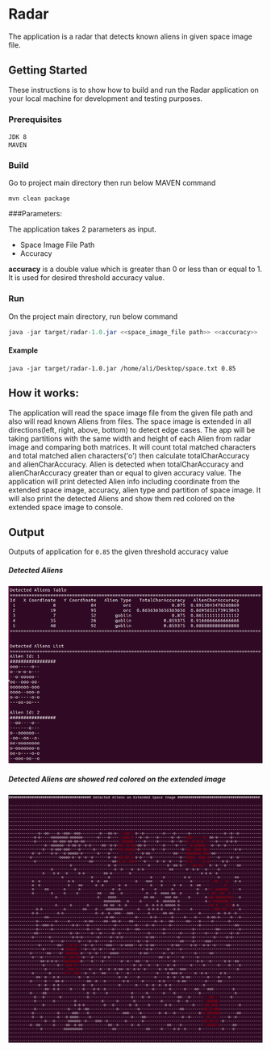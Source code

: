 # Radar

 The application is a radar that detects known aliens in given space image file.

## Getting Started
These instructions is to show how to build and run the Radar application on your local machine for development and testing purposes.

### Prerequisites
```
JDK 8
MAVEN
```

### Build
Go to project main directory then run below MAVEN command
```
mvn clean package
```

###Parameters:

The application takes 2 parameters as input.

* Space Image File Path
* Accuracy

**accuracy** is a double value which is greater than 0 or less than or equal to 1.
It is used for desired threshold accuracy value.

### Run
On the project main directory, run below command
``` java
java -jar target/radar-1.0.jar <<space_image_file path>> <<accuracy>>
```
#### Example
```
java -jar target/radar-1.0.jar /home/ali/Desktop/space.txt 0.85
```


## How it works:

The application will read the space image file from the given file path and also will read known Aliens from files.
The space image is extended in all directions(left, right, above, bottom) to detect edge cases.
The app will be taking partitions with the same width and height of each Alien from radar image and comparing both matrices.
It will count total matched characters and total matched alien characters('o') then calculate totalCharAccuracy and alienCharAccuracy.
Alien is detected when totalCharAccuracy and alienCharAccuracy greater than or equal to given accuracy value.
The application will print detected Alien info including coordinate from the extended space image, accuracy, alien type and partition of space image.
It will also print the detected Aliens and show them red colored on the extended space image to console.

## Output
Outputs of application for `0.85` the given threshold accuracy value

##### Detected Aliens
![Alt text](/screen_shots/detected_aliens.png)  

##### Detected Aliens are showed red colored on the extended image
![Alt text](/screen_shots/detected_aliens_on_space.png)   

